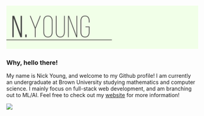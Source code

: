 <img src="https://raw.githubusercontent.com/n-young/n-young/master/splash.jpg">

### Why, hello there! 

My name is Nick Young, and welcome to my Github profile! I am currently an undergraduate at Brown University studying mathematics and computer science. I mainly focus on full-stack web development, and am branching out to ML/AI. Feel free to check out my [website](https://n-young.xyz) for more information!

<img src="https://visitor-badge.glitch.me/badge?page_id=n-young.visitor-badge">
